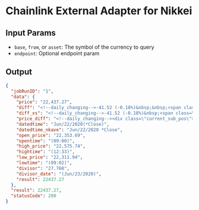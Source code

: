 # Chainlink External Adapter for Nikkei

## Input Params

- `base`, `from`, or `asset`: The symbol of the currency to query
- `endpoint`: Optional endpoint param

## Output

```json
{
  "jobRunID": "1",
  "data": {
    "price": "22,437.27",
    "diff": "<!--daily_changing-->-41.52 (-0.18%)&nbsp;&nbsp;<span class=\"icon-arrow-dark-circle-right-down zoom-icon\" aria-hidden=\"true\"></span>",
    "diff_xs": "<!--daily_changing-->-41.52 (-0.18%)&nbsp;<span class=\"icon-arrow-dark-circle-right-down zoom-icon\" aria-hidden=\"true\"></span>",
    "price_diff": "<!--daily_changing--><div class=\"current_sub_pos\"><span class=\"current_sub_price\">22,437.27&nbsp;</span>-41.52 (-0.18%)&nbsp;&nbsp;<span class=\"icon-arrow-dark-circle-right-down zoom-icon\" aria-hidden=\"true\"></span>",
    "datedtime": "Jun/22/2020(*Close)",
    "datedtime_nkave": "Jun/22/2020 *Close",
    "open_price": "22,353.69",
    "opentime": "(09:00)",
    "high_price": "22,575.74",
    "hightime": "(12:33)",
    "low_price": "22,311.94",
    "lowtime": "(09:02)",
    "divisor": "27.760",
    "divisor_date": "(Jun/23/2020)",
    "result": 22437.27
  },
  "result": 22437.27,
  "statusCode": 200
}
```
